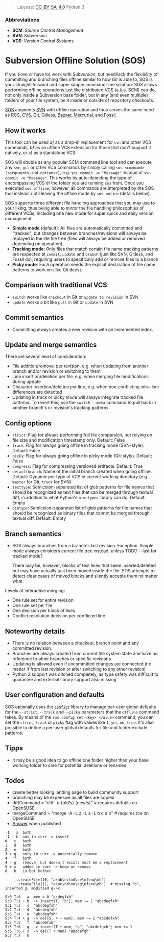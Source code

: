 > License: [CC-BY-SA-4.0](https://creativecommons.org/licenses/by-sa/4.0/)
> Python 3

### Abbreviations ###
- **SCM**: *Source Control Management*
- **SVN**: Subversion
- **VCS**: *Version Control Systems*

# Subversion Offline Solution (SOS) #
If you (love or have to) work with *Subversion*, but need/lack the flexibility of committing and branching files offline similar to how *Git* is able to, SOS is your straight-forward and super simple command-line solution:
SOS allows performing offline operations just like distributed VCS (a.k.a. SCM) can do, not only inside a Subversion base folder, but in any (and even multiple) folders of your file system, be it inside or outside of repository checkouts.

[SOS](https://github.com/ArneBachmann/sos) augments [SVN](http://subversion.apache.org) with offline operation and thus serves the same need as [RCS](http://www.gnu.org/software/rcs/), [CVS](https://savannah.nongnu.org/projects/cvs), [Git](https://git-scm.com), [Gitless](http://gitless.com), [Bazaar](http://bazaar.canonical.com/en/), [Mercurial](https://www.mercurial-scm.org), and [Fossil](http://www.fossil-scm.org).


## How it works ##
This tool can be used *a)* as a drop-in replacement for `svn` and other VCS commands, *b)* as an offline VCS extension for those that don't support it natively, or *c)* as a standalone VCS.

SOS will double as any popular SCM command line tool and can execute any `svn`, `git` or other VCS commands by simply calling `sos <command> [<arguments-and-options>]`, e.g. `sos commit -m "Message"` instead of `svn commit -m "Message"`. This works by auto-detecting the type of encompassing VCS of the folder you are running `sos` from.
Once you executed `sos offline`, however, all commands are interpreted by the SOS tool instead, until leaving the offline mode by `sos online` (details below).

SOS supports three different file handling approaches that you may use to your liking, thus being able to mirror the file handling philosophies of different VCSs, including one new mode for super quick and easy version management.
- **Simple mode** (default): All files are automatically committed and "tracked", but changes between branches/revisions will always be replayed in the life file tree (files will always be added or removed depending on operation)
- **Tracking mode**: Only files that match certain file name tracking patterns are respected at `commit`, `update` and `branch` (just like SVN, Gitless, and Fossil do), requiring users to specifically add or remove files to a branch
- **Picky mode**: Each operation needs the explicit declaration of file name patterns to work on (like Git does).


## Comparison with traditional VCS ##
- `switch` works like `checkout` in Git or `update to revision` in SVN
- `update` works a bit like `pull` in Git or `update` in SVN


## Commit semantics ##
- Committing always creates a new revision with an incremented index.


## Update and merge semantics ##
There are several level of consideration:
- File addition/removal per revision, e.g. when updating from another branch and/or revision or switching to them
- Line insertion/deletion per file, e.g. when merging file modifications during update
- Character insertion/deletion per line, e.g. when non-conflicting intra-line differences are detected
- Updating in track or picky mode will always integrate tracked file patterns. To revert this, use the `switch --meta` command to pull back in another branch's or revision's tracking patterns.


## Config options ##
- `strict`: Flag for always performing full file comparsion, not relying on file size and modification timestamp only. Default: False
- `track`: Flag for always going offline in tracking mode (SVN-style). Default: False
- `picky`: Flag for always going offline in picky mode (Git-styly). Default: False
- `compress`: Flag for compressing versioned artifacts. Default: True
- `defaultbranch`: Name of the initial branch created when going offline. Default: Dynamic per type of VCS in current working directory (e.g. `master` for Git, `trunk` for SVN)
- `texttype`: Semicolon-separated list of glob patterns for file names that should be recognized as text files that can be merged through textual diff, in addition to what Python's `mimetypes` library can do. Default: Empty
- `bintype`: Semicolon-separated list of glob patterns for file names that should be recognized as binary files that cannot be merged through textual diff. Default: Empty

## Branch semantics ##
- SOS always branches from a branch's last revision. Exception: Simple mode always considers current file tree instead, unless TODO --last for tracked mode?

    There may be, however, blocks of text lines that seem inserted/deleted but may have actually just been moved inside the file. SOS attempts to detect clear cases of moved blocks and silently accepts them no matter what.

Levels of interactive merging:
- One rule set for entire revision
- One rule set per file
- One decision per block of lines
- Conflict resolution decision per conflicted line


## Noteworthy details ##
- There is no relation between a checkout, branch point and any committed revision.
- Branches are always created from current file system state and have no reference to other branches or specific revisions
- Updating is allowed even if uncommitted changes are connected (no matter if from last revision or after switching to any other revision)
- Python 2 support was ditched completely, as type safety was difficult to guarantee and external library support also missing

## User configuration and defaults ##
SOS optionally uses the [`configr`]() library to manage per-user global defaults for the `--strict`, `--track` and `--picky` parameters that the `offline` command takes.
By means of the `sos config set <key> <value>` command, you can set the `strict`, `track` or `picky` flag with values like `1`, `yes`, `on`, `true`.
It's also possible to define a per-user global defaults for file and folder exclude patterns.


## Tipps ##
- It may be a good idea to go offline one folder higher than your base working folder to care for potential deletions or renames


## Todos ##
- create better looking landing page to build community support
- branching may be expensive as all files are copied
- diffCommand = "diff -d {old!s} {new!s}"  # requires diffutils on OpenSUSE
- mergeCommand = "merge -A -L z -L a -L b c a b"  # requires rce on OpenSUSE
- [Answer](https://stackoverflow.com/questions/4934208/working-offline-with-svn-on-local-machine-temporary) when published

```
-1   a  both
-1 - b  not in curr -> insert
0   c   both
1   d   both
2   e   both
3 + g   only in curr -> potentially remove
4   f   both
4 - g   remove, but doesn't exist: must be a replacement
5 + x   added in curr -> keep or remove
6   h   in bot hother 

    _.createFile(10, "a\nb\nc\nd\ne\nf\ng\nh")
    _.createFile(11, "a\nc\nd\ne\ng\nf\nx\nh")  # missing "b", inserted g, modified g->x

S:0 T:0   a  mem = 0 "acdegfxh"
S:0 T:1 - b  -> insert(T, "b"); mem += 1 "abcdegfxh"
S:1 T:2   c  "abcdegfxh"
S:2 T:3   d  "abcdegfxh"
S:3 T:4   e  "abcdegfxh"
S:4 T:4 + g  -> del(S, 4 + mem); mem -= 1 "abcdefxh"
S:5 T:5   f  "abcdefxh"
S:5 T:6 - g  -> insert(T + mem, "g") "abcdefgxh"; mem += 1
S:6 T:6 + x  -> del(T + mem) "abcdefgh"
S:7 T:7   h
```